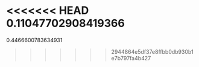 <<<<<<< HEAD
0.11047702908419366
=======
0.4466600783634931
>>>>>>> 2944864e5df37e8ffbb0db930b1e7b797fa4b427
